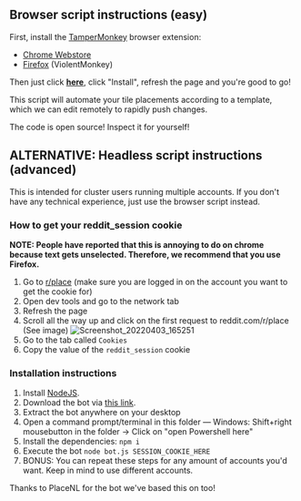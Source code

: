 ## Browser script instructions (easy)
First, install the [TamperMonkey](https://www.tampermonkey.net/) browser extension:
- [Chrome Webstore](https://chrome.google.com/webstore/detail/tampermonkey/dhdgffkkebhmkfjojejmpbldmpobfkfo?hl=en)
 - [Firefox](https://addons.mozilla.org/en-US/firefox/addon/violentmonkey/) (ViolentMonkey)

Then just click **[here](https://raw.githubusercontent.com/roshyrowe/UKplace/main/userscript.user.js)**, click "Install", refresh the page and you're good to go!

This script will automate your tile placements according to a template, which we can edit remotely to rapidly push changes.

The code is open source! Inspect it for yourself!







## ALTERNATIVE: Headless script instructions (advanced)

This is intended for cluster users running multiple accounts. If you don't have any technical experience, just use the browser script instead.

### How to get your reddit_session cookie
**NOTE: People have reported that this is annoying to do on chrome because text gets unselected. Therefore, we recommend that you use Firefox.**

1. Go to [r/place](https://reddit.com/r/place) (make sure you are logged in on the account you want to get the cookie for)
2. Open dev tools and go to the network tab
3. Refresh the page
4. Scroll all the way up and click on the first request to reddit.com/r/place (See image)
![Screenshot_20220403_165251](https://user-images.githubusercontent.com/9784257/161433856-27ef7e7c-7f00-4b37-b274-4199ea919aa9.png)
5. Go to the tab called `Cookies`
6. Copy the value of the `reddit_session` cookie

### Installation instructions

1. Install [NodeJS](https://nodejs.org/).
2. Download the bot via [this link](https://github.com/roshyrowe/UKplace/archive/refs/heads/main.zip).
3. Extract the bot anywhere on your desktop
4. Open a command prompt/terminal in this folder — Windows: Shift+right mousebutton in the folder -> Click on "open Powershell here"
5. Install the dependencies: `npm i`
6. Execute the bot `node bot.js SESSION_COOKIE_HERE`
7. BONUS: You can repeat these steps for any amount of accounts you'd want. Keep in mind to use different accounts.

Thanks to PlaceNL for the bot we've based this on too!
